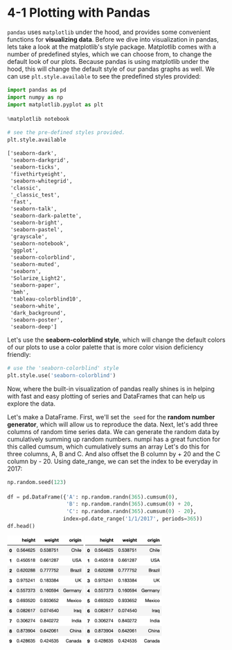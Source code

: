 # 4-1 Plotting with Pandas

`pandas` uses `matplotlib` under the hood, and provides some convenient functions for **visualizing data**. Before we dive into visualization in pandas, lets take a look at the matplotlib's style package. Matplotlib comes with a number of predefined styles, which we can choose from, to change the default look of our plots. Because pandas is using matplotlib under the hood, this will change the default style of our pandas graphs as well. We can use `plt.style.available` to see the predefined styles provided:

```python
import pandas as pd
import numpy as np
import matplotlib.pyplot as plt

%matplotlib notebook
```

```python
# see the pre-defined styles provided.
plt.style.available
```

```
['seaborn-dark',
 'seaborn-darkgrid',
 'seaborn-ticks',
 'fivethirtyeight',
 'seaborn-whitegrid',
 'classic',
 '_classic_test',
 'fast',
 'seaborn-talk',
 'seaborn-dark-palette',
 'seaborn-bright',
 'seaborn-pastel',
 'grayscale',
 'seaborn-notebook',
 'ggplot',
 'seaborn-colorblind',
 'seaborn-muted',
 'seaborn',
 'Solarize_Light2',
 'seaborn-paper',
 'bmh',
 'tableau-colorblind10',
 'seaborn-white',
 'dark_background',
 'seaborn-poster',
 'seaborn-deep']
```

Let's use the **seaborn-colorblind style**, which will change the default colors of our plots to use a color palette that is more color vision deficiency friendly:

```python
# use the 'seaborn-colorblind' style
plt.style.use('seaborn-colorblind')
```

Now, where the built-in visualization of pandas really shines is in helping with fast and easy plotting of series and DataFrames that can help us explore the data.

Let's make a DataFrame. First, we'll set the` seed` for the **random number generator**, which will allow us to reproduce the data. Next, let's add three columns of random time series data. We can generate the random data by cumulatively summing up random numbers. numpi has a great function for this called cumsum, which cumulatively sums an array Let's do this for three columns, A, B and C. And also offset the B column by + 20 and the C column by - 20. Using date_range, we can set the index to be everyday in 2017:

```python
np.random.seed(123)

df = pd.DataFrame({'A': np.random.randn(365).cumsum(0), 
                   'B': np.random.randn(365).cumsum(0) + 20,
                   'C': np.random.randn(365).cumsum(0) - 20}, 
                  index=pd.date_range('1/1/2017', periods=365))
df.head()
```

<img src='https://github.com/siyinghan/Notes/raw/master/Applied%20Data%20Science%20with%20Python%20(Coursera%20Specialization)/02%20Applied%20Plotting%2C%20Charting%20%26%20Data%20Representation%20in%20Python/Image/094.png' alt='094' width='35%' />

<img src='https://github.com/siyinghan/Notes/raw/master/Applied%20Data%20Science%20with%20Python%20(Coursera%20Specialization)/02%20Applied%20Plotting%2C%20Charting%20%26%20Data%20Representation%20in%20Python/Image/094.png' alt='094' width='35%' />